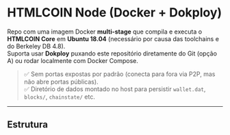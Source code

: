 # HTMLCOIN Node (Docker + Dokploy)

Repo com uma imagem Docker **multi-stage** que compila e executa o **HTMLCOIN Core** em **Ubuntu 18.04** (necessário por causa das toolchains e do Berkeley DB 4.8).  
Suporta usar **Dokploy** puxando este repositório diretamente do Git (opção A) ou rodar localmente com Docker Compose.

> ✅ Sem portas expostas por padrão (conecta para fora via P2P, mas não abre portas públicas).  
> ✅ Diretório de dados montado no host para persistir `wallet.dat`, `blocks/`, `chainstate/` etc.

---

## Estrutura

